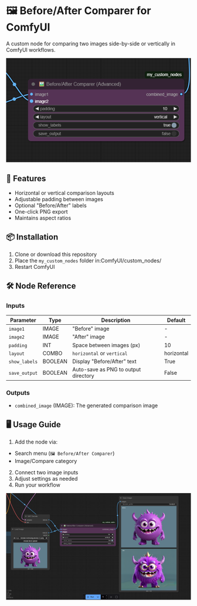 # 🖼️ Before/After Comparer for ComfyUI

A custom node for comparing two images side-by-side or vertically in ComfyUI workflows.

![Node Preview]( https://github.com/Adhi-Git-hub/-ComfyUI-custom-node/blob/main/images/Screenshot%202025-05-29%20113808.png) 

## 🌟 Features
- Horizontal or vertical comparison layouts
- Adjustable padding between images
- Optional "Before/After" labels
- One-click PNG export
- Maintains aspect ratios

## 📦 Installation
1. Clone or download this repository
2. Place the `my_custom_nodes` folder in:ComfyUI/custom_nodes/
3. Restart ComfyUI

## 🛠️ Node Reference

### Inputs
| Parameter      | Type      | Description                          | Default |
|---------------|-----------|--------------------------------------|---------|
| `image1`      | IMAGE     | "Before" image                       | -       |
| `image2`      | IMAGE     | "After" image                        | -       |
| `padding`     | INT       | Space between images (px)            | 10      |
| `layout`      | COMBO     | `horizontal` or `vertical`           | horizontal |
| `show_labels` | BOOLEAN   | Display "Before/After" text          | True    |
| `save_output` | BOOLEAN   | Auto-save as PNG to output directory | False   |

### Outputs
- `combined_image` (IMAGE): The generated comparison image

## 🖥️ Usage Guide
1. Add the node via:
- Search menu (`🖼️ Before/After Comparer`)
- Image/Compare category
2. Connect two image inputs
3. Adjust settings as needed
4. Run your workflow

![Example Workflow]( https://github.com/Adhi-Git-hub/-ComfyUI-custom-node/blob/main/images/Screenshot%202025-05-29%20113801.png) 
